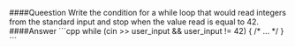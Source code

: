 ####Queestion
Write the condition for a while loop that would read integers from the standard input and stop when the value read is equal to 42.  
####Answer
´´´cpp
 while (cin >> user_input && user_input != 42) { 
        /* ... */
    }
´´´

